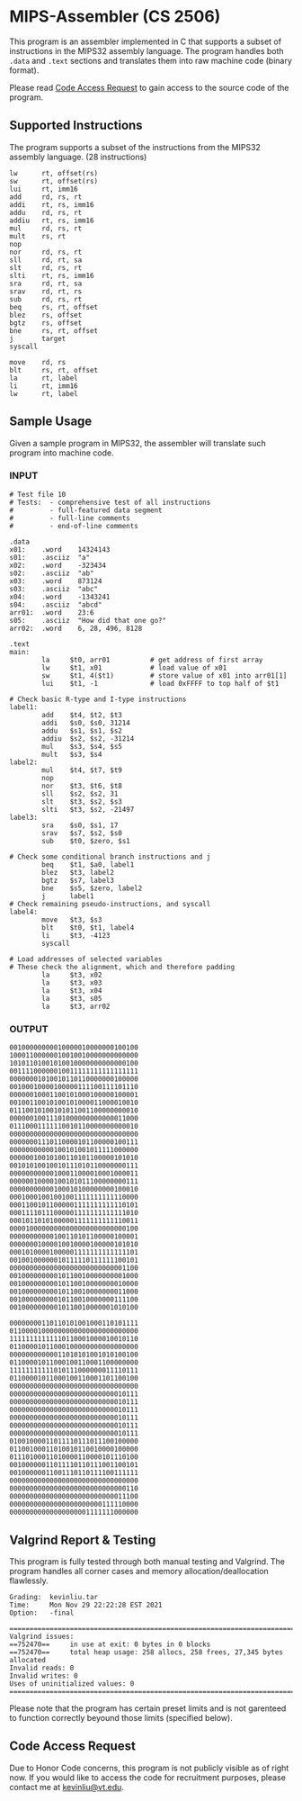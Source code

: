 # MIPS-Assembler (CS 2506)
This program is an assembler implemented in C that supports a subset of instructions in the MIPS32 assembly language. The program handles both `.data` and `.text` sections and translates them into raw machine code (binary format).

Please read [Code Access Request](https://github.com/ReZeroE/MIPS-Assembler#code-access-request) to gain access to the source code of the program.

## Supported Instructions
The program supports a subset of the instructions from the MIPS32 assembly language. (28 instructions)
```
lw      rt, offset(rs)
sw      rt, offset(rs)
lui     rt, imm16
add     rd, rs, rt
addi    rt, rs, imm16
addu    rd, rs, rt 
addiu   rt, rs, imm16
mul     rd, rs, rt
mult    rs, rt
nop
nor     rd, rs, rt
sll     rd, rt, sa
slt     rd, rs, rt 
slti    rt, rs, imm16
sra     rd, rt, sa
srav    rd, rt, rs 
sub     rd, rs, rt
beq     rs, rt, offset
blez    rs, offset 
bgtz    rs, offset
bne     rs, rt, offset
j       target
syscall

move    rd, rs
blt     rs, rt, offset
la      rt, label 
li      rt, imm16
lw      rt, label
```

## Sample Usage
Given a sample program in MIPS32, the assembler will translate such program into machine code.
### INPUT
```
# Test file 10
# Tests:  - comprehensive test of all instructions
#         - full-featured data segment
#         - full-line comments
#         - end-of-line comments

.data
x01:    .word    14324143
s01:    .asciiz  "a"
x02:    .word    -323434
s02:    .asciiz  "ab"
x03:    .word    873124
s03:    .asciiz  "abc"
x04:    .word    -1343241
s04:    .asciiz  "abcd"
arr01:  .word    23:6
s05:    .asciiz  "How did that one go?"
arr02:  .word    6, 28, 496, 8128

.text
main:
        la     $t0, arr01          # get address of first array
        lw     $t1, x01            # load value of x01
        sw     $t1, 4($t1)         # store value of x01 into arr01[1]
        lui    $t1, -1             # load 0xFFFF to top half of $t1

# Check basic R-type and I-type instructions
label1:
        add    $t4, $t2, $t3
        addi   $s0, $s0, 31214
        addu   $s1, $s1, $s2
        addiu  $s2, $s2, -31214
        mul    $s3, $s4, $s5
        mult   $s3, $s4
label2:
        mul    $t4, $t7, $t9
        nop
        nor    $t3, $t6, $t8
        sll    $s2, $s2, 31
        slt    $t3, $s2, $s3
        slti   $t3, $s2, -21497
label3:
        sra    $s0, $s1, 17
        srav   $s7, $s2, $s0
        sub    $t0, $zero, $s1

# Check some conditional branch instructions and j
        beq    $t1, $a0, label1
        blez   $t3, label2
        bgtz   $s7, label3
        bne    $s5, $zero, label2
        j      label1
# Check remaining pseudo-instructions, and syscall
label4:
        move   $t3, $s3
        blt    $t0, $t1, label4
        li     $t3, -4123
        syscall

# Load addresses of selected variables
# These check the alignment, which and therefore padding
        la     $t3, x02
        la     $t3, x03
        la     $t3, x04
        la     $t3, s05
        la     $t3, arr02
```

### OUTPUT
```
00100000000010000010000000100100
10001100000010010010000000000000
10101101001010010000000000000100
00111100000010011111111111111111
00000001010010110110000000100000
00100010000100000111100111101110
00000010001100101000100000100001
00100110010100101000011000010010
01110010100101011001100000000010
00000010011101000000000000011000
01110001111110010110000000000010
00000000000000000000000000000000
00000001110110000101100000100111
00000000000100101001011111000000
00000010010100110101100000101010
00101010010010111010110000000111
00000000000100011000010001000011
00000010000100101011100000000111
00000000000100010100000000100010
00010001001001001111111111110000
00011001011000001111111111110101
00011110111000001111111111111010
00010110101000001111111111110011
00001000000000000000000000000100
00000000000100110101100000100001
00000001000010010000100000101010
00010100001000001111111111111101
00100100000010111110111111100101
00000000000000000000000000001100
00100000000010110010000000001000
00100000000010110010000000010000
00100000000010110010000000011000
00100000000010110010000000111100
00100000000010110010000001010100

00000000110110101001000110101111
01100001000000000000000000000000
11111111111110110001000010010110
01100001011000100000000000000000
00000000000011010101001010100100
01100001011000100110001100000000
11111111111010111000000011110111
01100001011000100110001101100100
00000000000000000000000000000000
00000000000000000000000000010111
00000000000000000000000000010111
00000000000000000000000000010111
00000000000000000000000000010111
00000000000000000000000000010111
00000000000000000000000000010111
01001000011011110111011100100000
01100100011010010110010000100000
01110100011010000110000101110100
00100000011011110110111001100101
00100000011001110110111100111111
00000000000000000000000000000000
00000000000000000000000000000110
00000000000000000000000000011100
00000000000000000000000111110000
00000000000000000001111111000000

``` 


## Valgrind Report & Testing
This program is fully tested through both manual testing and Valgrind. The program handles all corner cases and memory allocation/deallocation flawlessly.
```
Grading:  kevinliu.tar
Time:     Mon Nov 29 22:22:28 EST 2021
Option:   -final

================================================================================
Valgrind issues:
==752470==     in use at exit: 0 bytes in 0 blocks
==752470==     total heap usage: 258 allocs, 258 frees, 27,345 bytes allocated
Invalid reads: 0
Invalid writes: 0
Uses of uninitialized values: 0
================================================================================
```
Please note that the program has certain preset limits and is not garenteed to function correctly beyound those limits (specified below).

## Code Access Request
Due to Honor Code concerns, this program is not publicly visible as of right now. If you would like to access the code for recruitment purposes, please contact me at kevinliu@vt.edu. 
